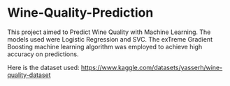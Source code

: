 # Wine-Quality-Prediction

This project aimed to Predict Wine Quality with Machine Learning.
The models used were Logistic Regression and SVC. The exTreme 
Gradient Boosting machine learning algorithm was employed
to achieve high accuracy on predictions.

Here is the dataset used: https://www.kaggle.com/datasets/yasserh/wine-quality-dataset
